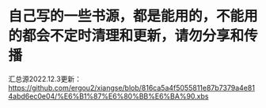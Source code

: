 # 自己写的一些书源，都是能用的，不能用的都会不定时清理和更新，请勿分享和传播
汇总源2022.12.3更新： https://github.com/ergou2/xiangse/blob/816ca5a4f5055811e87b7379a4e814abd6ec0e04/%E6%B1%87%E6%80%BB%E6%BA%90.xbs
